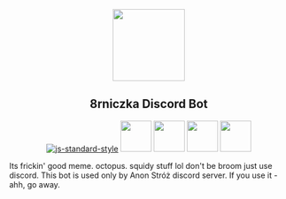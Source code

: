 <center>    

<img src="https://cdn.rawgit.com/takidelfin/8rniczka/master/docs/8rniczka.svg" height="130px"/>
  
## 8rniczka Discord Bot
[![js-standard-style](https://cdn.rawgit.com/standard/standard/master/badge.svg)](http://standardjs.com) 
[<img src="https://cdn.rawgit.com/takidelfin/8rniczka/master/docs/discordjs.svg" height="56px"/>](https://discord.js.org/) [<img src="https://cdn.rawgit.com/takidelfin/8rniczka/master/docs/opusscript.svg" height="56px"/>](https://github.com/abalabahaha/opusscript) [<img src="https://cdn.rawgit.com/takidelfin/8rniczka/master/docs/simpleyoutubeapi.svg" height="56px"/>](https://github.com/HyperCoder2975/simple-youtube-api) [<img src="https://cdn.rawgit.com/takidelfin/8rniczka/c5274072/docs/nodeytdlcore.svg" height="56px"/>](https://github.com/fen/node-ytdl-core)

</center>

Its frickin' good meme. octopus. squidy stuff lol
don't be broom just use discord.
This bot is used only by Anon Stróż discord server. If you use it -ahh, go away. 
